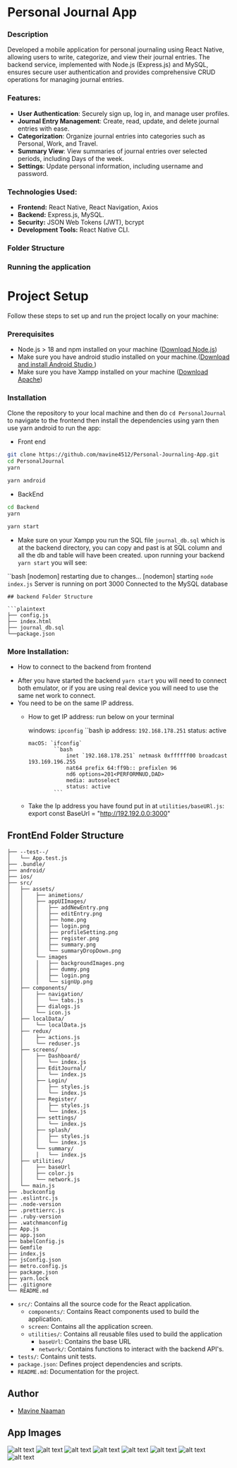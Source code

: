 # Personal Journal App

### Description

Developed a mobile application for personal journaling using React Native, allowing users to write, categorize, and view their journal entries. The backend service, implemented with Node.js (Express.js) and MySQL, ensures secure user authentication and provides comprehensive CRUD operations for managing journal entries.


### Features:

- **User Authentication**: Securely sign up, log in, and manage user profiles.
- **Journal Entry Management**: Create, read, update, and delete journal entries with ease.
- **Categorization**: Organize journal entries into categories such as Personal, Work, and Travel.
- **Summary View**: View summaries of journal entries over selected periods, including Days of the week.
- **Settings**: Update personal information, including username and password.

### Technologies Used:

- **Frontend:**  React Native, React Navigation, Axios
- **Backend:** Express.js, MySQL.
- **Security:** JSON Web Tokens (JWT), bcrypt
- **Development Tools:** React Native CLI.

### Folder Structure

### Running the application

# Project Setup

Follow these steps to set up and run the project locally on your machine:

### Prerequisites

 - Node.js > 18 and npm installed on your machine ([Download Node.js](https://nodejs.org/))
 - Make sure you have android studio installed on your machine.([Download and install Android Studio ](https://developer.android.com/codelabs/basic-android-kotlin-compose-install-android-studio#0))
 - Make sure you have Xampp installed on your machine ([Download Apache](https://www.apachefriends.org/download.html))

### Installation

Clone the repository to your local machine and then do `cd PersonalJournal` to navigate to the frontend then install the dependencies using yarn then use yarn android to run the app:

* Front end 
```bash
git clone https://github.com/mavine4512/Personal-Journaling-App.git
cd PersonalJournal
yarn

yarn android
```

* BackEnd
```bash
cd Backend
yarn

yarn start
```

- Make sure on your Xampp you run the SQL file `journal_db.sql` which is at the backend directory, you can copy and past is at SQL column  and all the db and table will have been created.
upon  running your backend  `yarn start` you will see:

``bash
[nodemon] restarting due to changes...
[nodemon] starting `node index.js`
Server is running on port 3000
Connected to the MySQL database
```
## backend Folder Structure 

```plaintext
├── config.js
├── index.html
├── journal_db.sql
└──package.json
```

### More Installation: 
* How to connect to the backend from frontend
 - After you have started the backend `yarn start` you will need to connect both emulator, or if you are using real device you will need to use the same net work to connect.
 - You need to be on the same IP address.
   * How to get IP address: 
    run below on your terminal

        windows: `ipconfig`
        ``bash 
            ip address:  `192.168.178.251`
            status: active
        ```
        macOS: `ifconfig`
                ``bash 
                    inet `192.168.178.251` netmask 0xffffff00 broadcast 193.169.196.255
                    nat64 prefix 64:ff9b:: prefixlen 96
                    nd6 options=201<PERFORMNUD,DAD>
                    media: autoselect
                    status: active
                ```
    -  Take the Ip address you have found put in at `utilities/baseURl.js`:  export  const BaseUrl = "http://192.192.0.0:3000"

## FrontEnd Folder Structure 

```plaintext
├── --test--/
│   └── App.test.js
├── .bundle/
├── android/
├── ios/
├── src/
│   ├── assets/
│   │    ├── animetions/
│   │    ├── appUIImages/
│   │    │   ├── addNewEntry.png
│   │    │   ├── editEntry.png
│   │    │   ├── home.png
│   │    │   ├── login.png
│   │    │   ├── profileSetting.png
│   │    │   ├── register.png
│   │    │   ├── summary.png
│   │    │   └── summaryDropDown.png
│   │    └── images
│   │    │   ├── backgroundImages.png
│   │    │   ├── dummy.png
│   │    │   ├── login.png
│   │    │   └── signUp.png
│   ├── components/
│   │    ├── navigation/
│   │    │   └── tabs.js
│   │    ├── dialogs.js
│   │    └── icon.js
│   ├── localData/
│   │    └── localData.js
│   ├── redux/ 
│   │    ├── actions.js
│   │    └── reduser.js
│   ├── screens/
│   │    ├── Dashboard/
│   │    │   └── index.js
│   │    ├── EditJournal/
│   │    │   └── index.js
│   │    ├── Login/
│   │    │   ├── styles.js
│   │    │   └── index.js
│   │    ├── Register/
│   │    │   ├── styles.js
│   │    │   └── index.js
│   │    ├── settings/
│   │    │   └── index.js
│   │    ├── splash/
│   │    │   ├── styles.js
│   │    │   └── index.js
│   │    └── summary/
│   │    │   └── index.js
│   ├── utilities/
│   │    ├── baseUrl
│   │    ├── color.js
│   │    └── network.js
│   └── main.js
├── .buckconfig
├── .eslintrc.js
├── .node-version
├── .prettierrc.js
├── .ruby-version
├── .watchmanconfig
├── App.js
├── app.json
├── babelConfig.js
├── Gemfile
├── index.js
├── jsConfig.json
├── metro.config.js
├── package.json
├── yarn.lock
├── .gitignore
└── README.md
```

- `src/`: Contains all the source code for the React application.
  - `components/`: Contains React components used to build the application.
  - `screen`: Contains all the application screen.
  - `utilities/`: Contains all reusable files used to build the application
     - `baseUrl`: Contains the base URL
     - `network/`: Contains functions to interact with the backend API's.
- `tests/`: Contains unit tests.
- `package.json`: Defines project dependencies and scripts.
- `README.md`: Documentation for the project.

## Author

- [Mavine Naaman](https://github.com/mavine4512)

## App Images
![alt text](https://github.com/mavine4512/Personal-Journaling-App/blob/main/PersonalJournal/src/assets/appUIImages/login.png?raw=true)
![alt text](https://github.com/mavine4512/Personal-Journaling-App/blob/main/PersonalJournal/src/assets/appUIImages/register.png?raw=true)
![alt text](https://github.com/mavine4512/Personal-Journaling-App/blob/main/PersonalJournal/src/assets/appUIImages/home.png?raw=true)
![alt text](https://github.com/mavine4512/Personal-Journaling-App/blob/main/PersonalJournal/src/assets/appUIImages/profileSetting.png?raw=true)
![alt text](https://github.com/mavine4512/Personal-Journaling-App/blob/main/PersonalJournal/src/assets/appUIImages/addNewEntry.png?raw=true)
![alt text](https://github.com/mavine4512/Personal-Journaling-App/blob/main/PersonalJournal/src/assets/appUIImages/editEntry.png?raw=true)
![alt text](https://github.com/mavine4512/Personal-Journaling-App/blob/main/PersonalJournal/src/assets/appUIImages/summary.png?raw=true)
![alt text](https://github.com/mavine4512/Personal-Journaling-App/blob/main/PersonalJournal/src/assets/appUIImages/summaryDropDown.png?raw=true)

